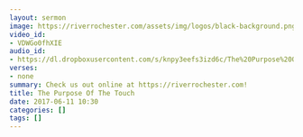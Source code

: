 ```yaml
---
layout: sermon
image: https://riverrochester.com/assets/img/logos/black-background.png
video_id:
- VDWGo0fhXIE
audio_id:
- https://dl.dropboxusercontent.com/s/knpy3eefs3izd6c/The%20Purpose%20Of%20The%20Touch.mp3?dl=0
verses:
- none
summary: Check us out online at https://riverrochester.com!
title: The Purpose Of The Touch
date: 2017-06-11 10:30
categories: []
tags: []
---
```

